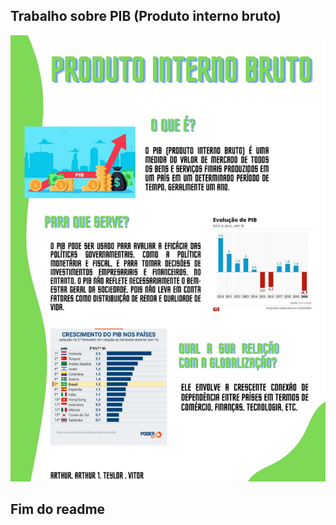 ## Trabalho sobre PIB (Produto interno bruto)

![image](docs/img/imagem_2023-02-14_223908385.png)

## Fim do readme
